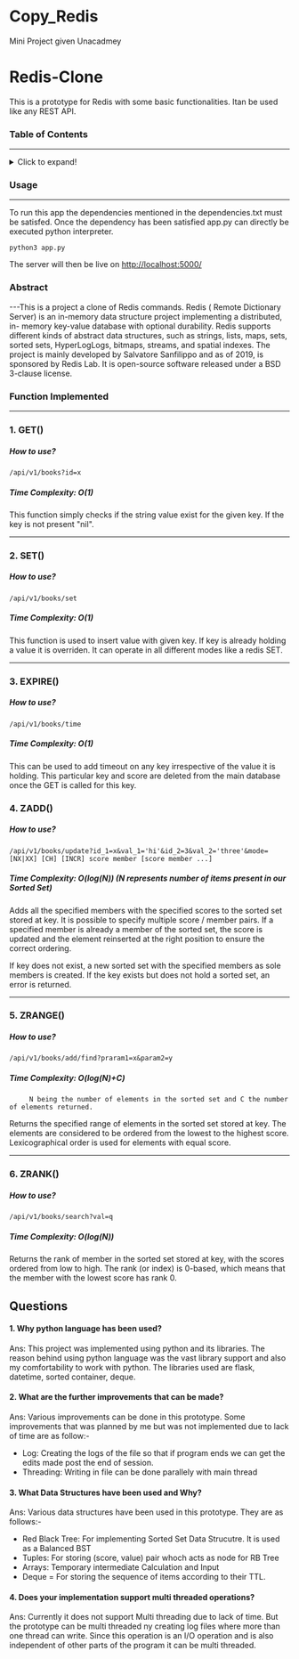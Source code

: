 # Copy_Redis
Mini Project given Unacadmey
# Redis-Clone
This is a prototype for Redis with some basic functionalities. Itan be used like any REST API. 
### Table of Contents
---
 <details>
   <summary>Click to expand!</summary>

   ##### Redis-Clone
   1. Usage
   2. Abstract
   3. Functions Implemented
      * GET()
      * SET()
      * EXPIRE()
      * ZADD()
      * ZRANGE()
      * ZRANK()
   4. Questions
 </details>
 
### Usage
---
 To run this app the dependencies mentioned in the dependencies.txt must be satisfed. 
Once the dependency has been satisfied app.py can directly be executed python interpreter. 

    python3 app.py
The server will then be live on [http://localhost:5000/](http://localhost:5000/)

### **Abstract**
---This is a  project a clone of Redis commands. Redis ( Remote Dictionary Server)  is an in-memory data structure project implementing a distributed, in- memory key-value database  with optional durability. Redis supports different kinds of abstract data structures, such as strings, lists, maps, sets, sorted sets, HyperLogLogs, bitmaps, streams, and spatial indexes. The project is mainly developed by Salvatore Sanfilippo and as of 2019, is sponsored by Redis Lab. It is open-source software released under a BSD 3-clause license.



### **Function Implemented**
---
### 1. GET()

##### How to use?

`/api/v1/books?id=x`

##### Time Complexity: O(1)

This function simply checks if the string value exist for the given key. If the key is not present "nil".

---
### 2. SET()

##### How to use?

`/api/v1/books/set`

##### Time Complexity: O(1)

This function is used to insert value with given key. If key is already holding a value it is overriden. It can operate in all different modes like a redis SET. 

---
### 3. EXPIRE()

##### How to use?

`/api/v1/books/time`

##### Time Complexity: O(1)

This can be used to add timeout on any key irrespective of the value it is holding. This particular key and score are deleted from the main database once the GET is called for this key.

### 4. ZADD()

##### How to use?

`/api/v1/books/update?id_1=x&val_1='hi'&id_2=3&val_2='three'&mode=[NX|XX] [CH] [INCR] score member [score member ...]`

##### Time Complexity: O(log(N)) (N represents number of items present in our Sorted Set)

Adds all the specified members with the specified scores to the sorted set stored at key. It is possible to specify multiple score / member pairs. If a specified member is already a member of the sorted set, the score is updated and the element reinserted at the right position to ensure the correct ordering.

If key does not exist, a new sorted set with the specified members as sole members is created. If the key exists but does not hold a sorted set, an error is returned. 

---
### 5. ZRANGE()

##### How to use?

`/api/v1/books/add/find?praram1=x&param2=y`

##### Time Complexity: O(log(N)+C)
		 N being the number of elements in the sorted set and C the number of elements returned.

Returns the specified range of elements in the sorted set stored at key. The elements are considered to be ordered from the lowest to the highest score. Lexicographical order is used for elements with equal score.

---
### 6. ZRANK()

##### How to use?

`/api/v1/books/search?val=q`

##### Time Complexity: O(log(N))

Returns the rank of member in the sorted set stored at key, with the scores ordered from low to high. The rank (or index) is 0-based, which means that the member with the lowest score has rank 0.


## Questions

#### 1. Why python language has been used?
Ans: This project was implemented using python and its libraries. The reason behind  using python language was the vast library support and also my comfortability to work with python. The libraries used are flask, datetime, sorted container, deque.

#### 2. What are the further improvements that can be made?
Ans: Various improvements can be done in this prototype. Some improvements that was planned by me but was not implemented due to lack of time are as follow:-
- Log: Creating the logs of the file so that if program ends we can get the edits made post the end of session.
- Threading: Writing in file can be done parallely with main thread 

#### 3. What Data Structures have been used and Why?
Ans: Various data structures have been used in this prototype. They are as follows:-
- Red Black Tree: For implementing Sorted Set Data Strucutre. It is used as a Balanced BST
- Tuples: For storing (score, value) pair whoch acts as node for RB Tree
- Arrays: Temporary intermediate Calculation and Input
- Deque = For storing the sequence of items according to their TTL.

#### 4. Does your implementation support multi threaded operations?
Ans: Currently it does not support Multi threading due to lack of time. But the prototype can be multi threaded ny creating log files where more than one thread can write. Since this operation is an I/O operation and is also independent of other parts of the program it can be multi threaded.
